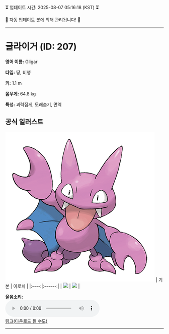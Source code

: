 
⏳ 업데이트 시간: 2025-08-07 05:16:18 (KST) ⏳

🤖 자동 업데이트 봇에 의해 관리됩니다! 🤖

---

# 글라이거 (ID: 207)
**영어 이름:** Gligar

**타입:** 땅, 비행

**키:** 1.1 m

**몸무게:** 64.8 kg

**특성:** 괴력집게, 모래숨기, 면역

## 공식 일러스트
![](https://raw.githubusercontent.com/PokeAPI/sprites/master/sprites/pokemon/other/official-artwork/207.png)
| 기본 | 이로치 |
|:----:|:------:|
| <img src="http://play.pokemonshowdown.com/sprites/ani/gligar.gif" width="200"> | <img src="http://play.pokemonshowdown.com/sprites/ani-shiny/gligar.gif" width="200"> |

**울음소리:**<br><audio controls src="https://raw.githubusercontent.com/PokeAPI/cries/main/cries/pokemon/latest/207.ogg"></audio><br> [링크(다운로드 될 수도)](https://raw.githubusercontent.com/PokeAPI/cries/main/cries/pokemon/latest/207.ogg)


---

